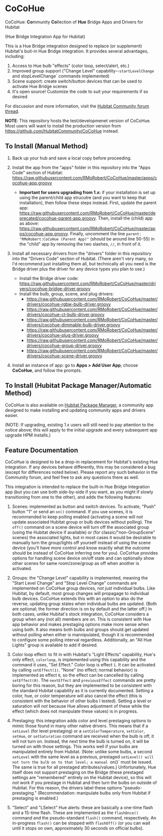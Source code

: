 # CoCoHue
CoCoHue: <b>Co</b>mmunity <b>Co</b>llection of <b>Hue</b> Bridge Apps and Drivers for Hubitat

(Hue Bridge Integration App for Hubitat)

This is a Hue Bridge integration designed to replace (or supplement) Hubitat's buit-in Hue Bridge
integration. It provides several advantages, including:
1. Access to Hue bulb "effects" (color loop, select/alert, etc.)
2. Improved group support ("Change Level" capability--`startLevelChange` and stopLevelChange` commands implemented)
3. Scene support: create switch/button devices that can be used to activate Hue Bridge scenes
4. It's open source! Customize the code to suit your requirements if so desired

For discussion and more information, visit the <a href="https://community.hubitat.com/t/release-cocohue-hue-bridge-integration-including-scenes/27978">Hubitat Community forum thread</a>.

<b>NOTE</b>: This repository hosts the test/developmenet version of CoCoHue. Most users will want to install the production version
from <a href="https://github.com/HubitatCommunity/CoCoHue">https://github.com/HubitatCommunity/CoCoHue</a> instead.

## To Install (Manual Method)
1. Back up your hub and save a local copy before proceeding.

2. Install the app  from the "apps" folder in this repository into the "Apps Code" section of Hubitat: https://raw.githubusercontent.com/RMoRobert/CoCoHue/master/apps/cocohue-app.groovy
    * **Important for users upgrading from 1.x:** if your installation is set up using the parent/child app strucutre (and you want to keep that installation), then
    follow these steps instead. First, update the parent app: https://raw.githubusercontent.com/RMoRobert/CoCoHue/master/deprecated/cocohue-parent-app.groovy. Then,
    install the (child) app as above: https://raw.githubusercontent.com/RMoRobert/CoCoHue/master/apps/cocohue-app.groovy. Finally, uncomment the
    line `parent: "RMoRobert:CoCoHue (Parent App)"` (should be around line 50-55) in the "child" app by removing the two slashes, `//`, in front of it.

3. Install all necessary drivers from the "drivers" folder in this repository into the "Drivers Code" section of Hubitat. (There aren't very many, so I'd recommend just installing them all, but technically all you need is the Bridge driver plus the driver for any device types you plan to use.)
    * Install the Bridge driver code: https://raw.githubusercontent.com/RMoRobert/CoCoHue/master/drivers/cocohue-bridge-driver.groovy
    * Install the bulb, group, scene, and plug drivers:
      * https://raw.githubusercontent.com/RMoRobert/CoCoHue/master/drivers/cocohue-rgbw-bulb-driver.groovy
      * https://raw.githubusercontent.com/RMoRobert/CoCoHue/master/drivers/cocohue-ct-bulb-driver.groovy
      * https://raw.githubusercontent.com/RMoRobert/CoCoHue/master/drivers/cocohue-dimmable-bulb-driver.groovy
      * https://raw.githubusercontent.com/RMoRobert/CoCoHue/master/drivers/cocohue-plug-driver.groovy
      * https://raw.githubusercontent.com/RMoRobert/CoCoHue/master/drivers/cocohue-group-driver.groovy
      * https://raw.githubusercontent.com/RMoRobert/CoCoHue/master/drivers/cocohue-scene-driver.groovy
      
4. Install an instance of app: go to **Apps > Add User App**, choose **CoCoHue**, and follow the prompts.

## To Install (Hubitat Package Manager/Automatic Method)

CoCoHue is also available on <a href="https://community.hubitat.com/t/beta-hubitat-package-manager/38016">Hubitat Package
Manager</a>, a community app designed to make installing and updating community apps and drivers easier.

(NOTE: If upgrading, existing 1.x users will still need to pay attention to the notice above; this will apply to the initial
upgrade and every subsequent app upgrade HPM installs.)

## Feature Documentation
CoCoHue is designed to be a drop-in replacement for Hubitat's existing Hue integration. If any devices behave differently, this
may be considered a bug (except for differences noted below). Please report any such behavior in the Community forum, and feel free
to ask any questions there as well.

This integration is intended to replace the built-in Hue Bridge Integration app (but you can use both side-by-side if you want, as you might
if slowly transitioning from one to the other), and adds the following features:

1. Scenes: implemented as button and switch devices. To activate, "Push" button "1" or send an `on()` command. If you use
scenes, it is recommended to keep polling enabled (actvating a scene will not update associated Hubitat group or bulb
devices without polling). The `off()` command on a scene device will turn off the associated group (using the Hubitat device if
available) or (for classic/"non-GroupScene" scenes) the associated lights, but in most cases it would be desirable to manually
turn the group/lights off yourself instead of using the scene device (you'll have more control and know exactly what the outcome
should be instead of CoCoHue inferring one for you). CoCoHue provides options for handling scene device on/off state and can
optionally show other scenes for same room/zone/group as off when another is activated.

2. Groups: the "Change Level" capability is implemented, meaning the "Start Level Change" and "Stop Level Change" commands are
implemented on CoCoHue group devices, not just individual bulbs. Like Hubitat, by default, most group changes will propagage to
individual bulb devices. CoCoHue extends this with an option to also do the reverse, updating group states when individual bulbs are
updated. (Both are optional; the former direction is on by default and the latter off.) In both cases, unlike Hubitat's
stock integration, CoCoHue considers a group when any (not all) members are on. This is consistent with Hue app
behavior and makes prestaging options make more sense when using both. It also means both bulbs and groups should get
updated without polling when either is mannipulated, though it is recommended to configure some polling interval
regardless. Additionally, an "All Hue Lights" group is available to add if desired.

3. Color loop effect: to fit in with Hubitat's "Light Effects" capability, Hue's only effect, `colorloop`, is implemented using
this capability and the command it uses, "Set Effect." Color loop is effect `1`. It can be activated by calling `setEffect(1)`.
"None" (no effect; normal behavior) is implemented as effect `0`, so the effect can be cancelled by calling `setEffect(0)`.
The `nextEffect` and `previousEffect` commands are pretty boring for this reason, but they are implemented to be consistent with
the standard Hubitat capability as it is currently documented. Setting a color, hue, or color temperature will also cancel the effect
(this is consistent with the behavior of other bulbs I tested). Setting a level or saturation will *not* because Hue allows adjustment
of these while the effect (which does not manipulate these values) is in progress.

4. Prestaging: this integration adds color and level prestaging options to mimic those found in many other native drivers.
This means that if a `setLevel` (for level prestaging) or a `setColorTemperature`, `setColor`, `setHue`, or `setSaturation` command
are received when the bulb is off, it will not turn on. Instead, the next time the bulb is turned on, it will be turned on with those settings.
This works well if your bulbs are manipulated entirely from Hubitat. (Note: unlike some bulbs, a second `setLevel` with the same level
as a previous, prestaged `setLevel() will not turn the bulb on to that level; a manual `on()` must be issued. The same is true for all
prestaged attributes/values.) Unfortunately, Hue itself does not support prestaging on the Bridge (these prestaged settings are "remembered"
entirely on the Hubitat device), so this will *not* work if you prestage in Hubitat and then turn the bulbs on outside of Hubitat. For
this reason, the drivers label these options "pseudo-prestaging." (Recommendation: manipulate bulbs only from Hubitat if prestaging is enabled.)

5. "Select" and "LSelect" Hue alerts: these are basically a one-time flash and a 15-time flash. These are implemented as the
`flashOnce()` command and the pseudo-standard `flash()` command, respectively. An in-progress `flash()` can be stopped
with `flashOff()` (or you can wait until it stops on own, approximately 30 seconds on official bulbs).